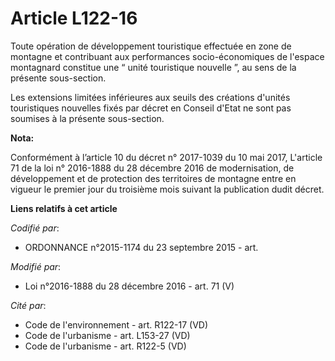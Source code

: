 # Article L122-16

Toute opération de développement touristique effectuée en zone de  montagne et contribuant aux performances socio-économiques
de l'espace  montagnard constitue une “ unité touristique nouvelle ”, au sens de la  présente sous-section. 

Les extensions limitées  inférieures aux seuils des créations d'unités touristiques nouvelles  fixés par décret en Conseil
d'Etat ne sont pas soumises à la présente  sous-section.

**Nota:**

Conformément à l’article 10 du décret n° 2017-1039 du 10 mai 2017, L'article 71 de la loi n° 2016-1888 du 28 décembre 2016 de
modernisation, de développement et de protection des territoires de montagne entre en vigueur le premier jour du troisième
mois suivant la publication dudit décret.

**Liens relatifs à cet article**

_Codifié par_:

  - ORDONNANCE n°2015-1174 du 23 septembre 2015 - art.

_Modifié par_:

  - Loi n°2016-1888 du 28 décembre 2016 - art. 71 (V)

_Cité par_:

  - Code de l'environnement - art. R122-17 (VD)
  - Code de l'urbanisme - art. L153-27 (VD)
  - Code de l'urbanisme - art. R122-5 (VD)
